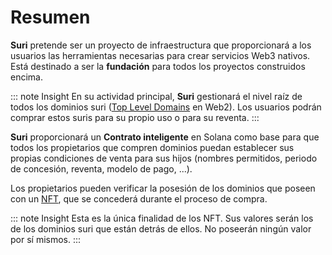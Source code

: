 # Resumen

**Suri** pretende ser un proyecto de infraestructura que proporcionará a los usuarios las herramientas necesarias para crear
servicios Web3 nativos. Está destinado a ser la **fundación** para todos los proyectos construidos encima.

::: note Insight
En su actividad principal, **Suri** gestionará el nivel raíz de todos los dominios suri ([Top Level Domains][TLD] en Web2). Los usuarios podrán comprar estos suris para su propio uso o para su reventa.
:::

**Suri** proporcionará un **Contrato inteligente** en Solana como base para que todos los propietarios que compren dominios puedan establecer sus propias
condiciones de venta para sus hijos (nombres permitidos, periodo de concesión, reventa, modelo de pago, ...).

Los propietarios pueden verificar la posesión de los dominios que poseen con un [NFT](/dominios/nfts), que se concederá durante el
proceso de compra.

::: note Insight
Esta es la única finalidad de los NFT. Sus valores serán los de los dominios suri que están detrás de ellos. No poseerán
ningún valor por sí mismos.
:::

[TLD]: https://en.wikipedia.org/wiki/Top-level_domain
